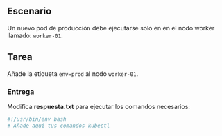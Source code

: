 ## Escenario
Un nuevo pod de producción debe ejecutarse solo en en el nodo worker llamado: `worker-01`.

## Tarea
Añade la etiqueta `env=prod` al nodo `worker-01`.

### Entrega
Modifica **respuesta.txt** para ejecutar los comandos necesarios:

```bash
#!/usr/bin/env bash
# Añade aquí tus comandos kubectl
```
